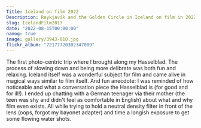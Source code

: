 ```yaml
---
Title: Iceland on film 2022
Description: Reykjavík and the Golden Circle in Iceland on film in 2022
slug: IcelandFilm2017
date: "2022-08-15T00:00:00"
nanog: true
image: gallery/3943-010.jpg
flickr_album: "72177720302347089"
---
```


The first photo-centric trip where I brought along my Hasselblad. The process of slowing down and being more delibrate was both fun and relaxing. Iceland itself was a wonderful subject for film and came alive in magical ways similar to film itself. And fun anecdote: I was reminded of how noticeable and what a conversation piece the Hasselblad is (for good and for ill!). I ended up chatting with a German teenager via their mother (the teen was shy and didn't feel as comfortable in English) about what and why film even exists. All while trying to hold a neutral density filter in front of the lens (oops, forgot my bayonet adapter) and time a longish exposure to get some flowing water shots.